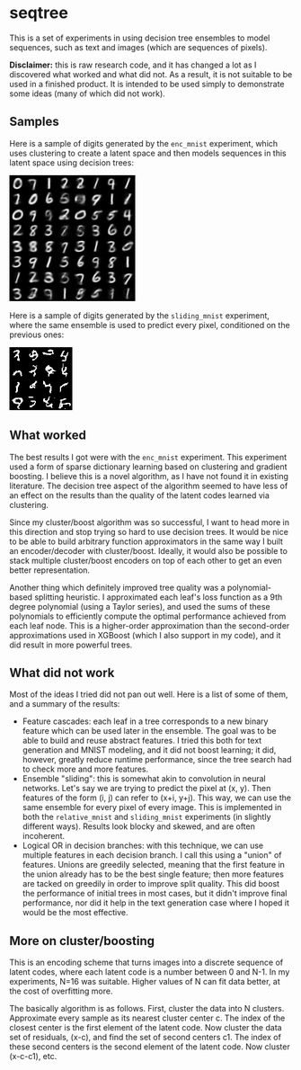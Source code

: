 # seqtree

This is a set of experiments in using decision tree ensembles to model sequences, such as text and images (which are sequences of pixels).

**Disclaimer:** this is raw research code, and it has changed a lot as I discovered what worked and what did not. As a result, it is not suitable to be used in a finished product. It is intended to be used simply to demonstrate some ideas (many of which did not work).

## Samples

Here is a sample of digits generated by the `enc_mnist` experiment, which uses clustering to create a latent space and then models sequences in this latent space using decision trees:

![Enc MNIST samples](enc_mnist/sample.png)

Here is a sample of digits generated by the `sliding_mnist` experiment, where the same ensemble is used to predict every pixel, conditioned on the previous ones:

![Sliding MNIST samples](sliding_mnist/sample.png)

## What worked

The best results I got were with the `enc_mnist` experiment. This experiment used a form of sparse dictionary learning based on clustering and gradient boosting. I believe this is a novel algorithm, as I have not found it in existing literature. The decision tree aspect of the algorithm seemed to have less of an effect on the results than the quality of the latent codes learned via clustering.

Since my cluster/boost algorithm was so successful, I want to head more in this direction and stop trying so hard to use decision trees. It would be nice to be able to build arbitrary function approximators in the same way I built an encoder/decoder with cluster/boost. Ideally, it would also be possible to stack multiple cluster/boost encoders on top of each other to get an even better representation.

Another thing which definitely improved tree quality was a polynomial-based splitting heuristic. I approximated each leaf's loss function as a 9th degree polynomial (using a Taylor series), and used the sums of these polynomials to efficiently compute the optimal performance achieved from each leaf node. This is a higher-order approximation than the second-order approximations used in XGBoost (which I also support in my code), and it did result in more powerful trees.

## What did not work

Most of the ideas I tried did not pan out well. Here is a list of some of them, and a summary of the results:

 * Feature cascades: each leaf in a tree corresponds to a new binary feature which can be used later in the ensemble. The goal was to be able to build and reuse abstract features. I tried this both for text generation and MNIST modeling, and it did not boost learning; it did, however, greatly reduce runtime performance, since the tree search had to check more and more features.
 * Ensemble "sliding": this is somewhat akin to convolution in neural networks. Let's say we are trying to predict the pixel at (x, y). Then features of the form (i, j) can refer to (x+i, y+j). This way, we can use the same ensemble for every pixel of every image. This is implemented in both the `relative_mnist` and `sliding_mnist` experiments (in slightly different ways). Results look blocky and skewed, and are often incoherent.
 * Logical OR in decision branches: with this technique, we can use multiple features in each decision branch. I call this using a "union" of features. Unions are greedily selected, meaning that the first feature in the union already has to be the best single feature; then more features are tacked on greedily in order to improve split quality. This did boost the performance of initial trees in most cases, but it didn't improve final performance, nor did it help in the text generation case where I hoped it would be the most effective.

## More on cluster/boosting

This is an encoding scheme that turns images into a discrete sequence of latent codes, where each latent code is a number between 0 and N-1. In my experiments, N=16 was suitable. Higher values of N can fit data better, at the cost of overfitting more.

The basically algorithm is as follows. First, cluster the data into N clusters. Approximate every sample as its nearest cluster center c. The index of the closest center is the first element of the latent code. Now cluster the data set of residuals, (x-c), and find the set of second centers c1. The index of these second centers is the second element of the latent code. Now cluster (x-c-c1), etc.
